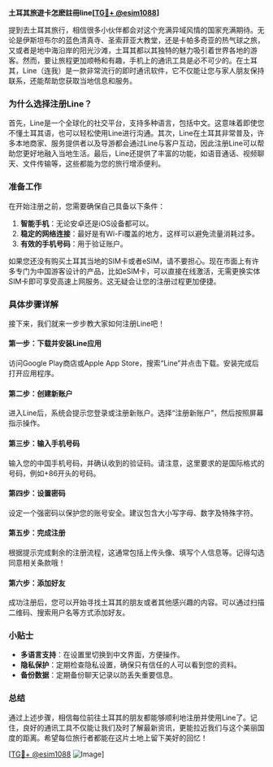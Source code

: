 **土耳其旅遊卡怎麽註冊line[[TG💪+ @esim1088](https://t.me/s/esim1088)]**

提到去土耳其旅行，相信很多小伙伴都会对这个充满异域风情的国家充满期待。无论是伊斯坦布尔的蓝色清真寺、圣索菲亚大教堂，还是卡帕多奇亚的热气球之旅，又或者是地中海沿岸的阳光沙滩，土耳其都以其独特的魅力吸引着世界各地的游客。然而，要让旅程更加顺畅和有趣，手机上的通讯工具是必不可少的。在土耳其，Line（连我）是一款非常流行的即时通讯软件，它不仅能让您与家人朋友保持联系，还能帮助您获取当地信息和服务。

### 为什么选择注册Line？

首先，Line是一个全球化的社交平台，支持多种语言，包括中文。这意味着即使您不懂土耳其语，也可以轻松使用Line进行沟通。其次，Line在土耳其非常普及，许多本地商家、服务提供者以及导游都会通过Line与客户互动，因此注册Line可以帮助您更好地融入当地生活。最后，Line还提供了丰富的功能，如语音通话、视频聊天、文件传输等，这些都能为您的旅行增添便利。

### 准备工作

在开始注册之前，您需要确保自己具备以下条件：

1. **智能手机**：无论安卓还是iOS设备都可以。
2. **稳定的网络连接**：最好是有Wi-Fi覆盖的地方，这样可以避免流量消耗过多。
3. **有效的手机号码**：用于验证账户。

如果您还没有购买土耳其当地的SIM卡或者eSIM，请不要担心。现在市面上有许多专门为中国游客设计的产品，比如eSIM卡，可以直接在线激活，无需更换实体SIM卡即可享受高速上网服务。这无疑会让您的注册过程更加便捷。

### 具体步骤详解

接下来，我们就来一步步教大家如何注册Line吧！

#### 第一步：下载并安装Line应用

访问Google Play商店或Apple App Store，搜索“Line”并点击下载。安装完成后打开应用程序。

#### 第二步：创建新账户

进入Line后，系统会提示您登录或注册新账户。选择“注册新账户”，然后按照屏幕指示操作。

#### 第三步：输入手机号码

输入您的中国手机号码，并确认收到的验证码。请注意，这里要求的是国际格式的号码，例如+86开头的号码。

#### 第四步：设置密码

设定一个强密码以保护您的账号安全。建议包含大小写字母、数字及特殊字符。

#### 第五步：完成注册

根据提示完成剩余的注册流程，这通常包括上传头像、填写个人信息等。记得勾选同意相关条款哦！

#### 第六步：添加好友

成功注册后，您可以开始寻找土耳其的朋友或者其他感兴趣的内容。可以通过扫描二维码、搜索用户名等方式添加好友。

### 小贴士

- **多语言支持**：在设置里切换到中文界面，方便操作。
- **隐私保护**：定期检查隐私设置，确保只有信任的人可以看到您的资料。
- **备份数据**：定期备份聊天记录以防丢失重要信息。

### 总结

通过上述步骤，相信每位前往土耳其的朋友都能够顺利地注册并使用Line了。记住，良好的通讯工具不仅能让我们及时了解最新资讯，更能拉近我们与这个美丽国度的距离。希望每位旅行者都能在这片土地上留下美好的回忆！

[[TG💪+ @esim1088](https://t.me/s/esim1088) ![Image](https://i.postimg.cc/4NQfJmqS/Snipaste-2025-05-13-00-14-12.png)]